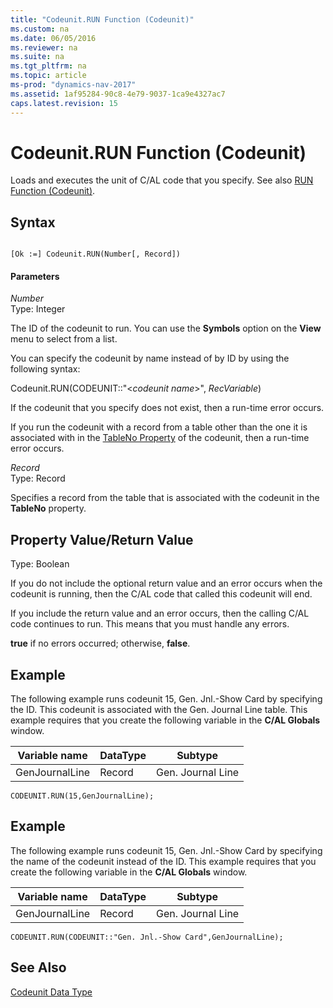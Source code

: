 ```yaml
---
title: "Codeunit.RUN Function (Codeunit)"
ms.custom: na
ms.date: 06/05/2016
ms.reviewer: na
ms.suite: na
ms.tgt_pltfrm: na
ms.topic: article
ms-prod: "dynamics-nav-2017"
ms.assetid: 1af95284-90c8-4e79-9037-1ca9e4327ac7
caps.latest.revision: 15
---
```

# Codeunit.RUN Function (Codeunit)
Loads and executes the unit of C\/AL code that you specify. See also [RUN Function \(Codeunit\)](RUN-Function--Codeunit-.md).  
  
## Syntax  
  
```  
  
[Ok :=] Codeunit.RUN(Number[, Record])  
```  
  
#### Parameters  
 *Number*  
 Type: Integer  
  
 The ID of the codeunit to run. You can use the **Symbols** option on the **View** menu to select from a list.  
  
 You can specify the codeunit by name instead of by ID by using the following syntax:  
  
 Codeunit.RUN\(CODEUNIT::"\<*codeunit name*\>", *RecVariable*\)  
  
 If the codeunit that you specify does not exist, then a run\-time error occurs.  
  
 If you run the codeunit with a record from a table other than the one it is associated with in the [TableNo Property](TableNo-Property.md) of the codeunit, then a run\-time error occurs.  
  
 *Record*  
 Type: Record  
  
 Specifies a record from the table that is associated with the codeunit in the **TableNo** property.  
  
## Property Value\/Return Value  
 Type: Boolean  
  
 If you do not include the optional return value and an error occurs when the codeunit is running, then the C\/AL code that called this codeunit will end.  
  
 If you include the return value and an error occurs, then the calling C\/AL code continues to run. This means that you must handle any errors.  
  
 **true** if no errors occurred; otherwise, **false**.  
  
## Example  
 The following example runs codeunit 15, Gen. Jnl.\-Show Card by specifying the ID. This codeunit is associated with the Gen. Journal Line table. This example requires that you create the following variable in the **C\/AL Globals** window.  
  
|Variable name|DataType|Subtype|  
|-------------------|--------------|-------------|  
|GenJournalLine|Record|Gen. Journal Line|  
  
```  
CODEUNIT.RUN(15,GenJournalLine);  
```  
  
## Example  
 The following example runs codeunit 15, Gen. Jnl.\-Show Card by specifying the name of the codeunit instead of the ID. This example requires that you create the following variable in the **C\/AL Globals** window.  
  
|Variable name|DataType|Subtype|  
|-------------------|--------------|-------------|  
|GenJournalLine|Record|Gen. Journal Line|  
  
```  
CODEUNIT.RUN(CODEUNIT::"Gen. Jnl.-Show Card",GenJournalLine);  
```  
  
## See Also  
 [Codeunit Data Type](Codeunit-Data-Type.md)